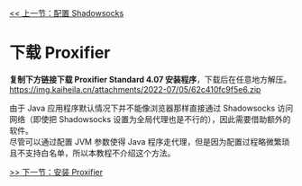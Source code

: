 [<< 上一节：配置 Shadowsocks](2.md)

# 下载 Proxifier

**复制下方链接下载 Proxifier Standard 4.07 安装程序**，下载后在任意地方解压。  
https://img.kaiheila.cn/attachments/2022-07/05/62c410fc9f5e6.zip

由于 Java 应用程序默认情况下并不能像浏览器那样直接通过 Shadowsocks 访问网络（即使把 Shadowsocks 设置为全局代理也是不行的），因此需要借助额外的软件。  
尽管可以通过配置 JVM 参数使得 Java 程序走代理，但是因为配置过程略微繁琐且不支持白名单，所以本教程不介绍这个方法。  

[>> 下一节：安装 Proxifier](4.md)
